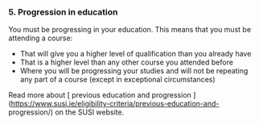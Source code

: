 ###  **5\. Progression in education**

You must be progressing in your education. This means that you must be
attending a course:

  * That will give you a higher level of qualification than you already have 
  * That is a higher level than any other course you attended before 
  * Where you will be progressing your studies and will not be repeating any part of a course (except in exceptional circumstances) 

Read more about [ previous education and progression
](https://www.susi.ie/eligibility-criteria/previous-education-and-
progression/) on the SUSI website.
